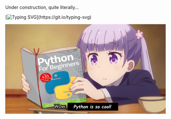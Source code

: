 Under construction, quite literally...

[![Typing SVG](https://readme-typing-svg.demolab.com?font=Fira+Code&pause=1000&color=C8BDF7&vCenter=true&width=435&lines=I+embrace+chaos.+;That%E2%80%99s+why+my+scripts+work%E2%80%A6;sometimes+too+well.)](https://git.io/typing-svg)


![alt](assets\Aoba_Suzukaze_techgo_Python_For_Beginners.png)
